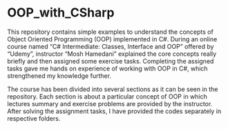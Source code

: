 # OOP_with_CSharp

This repository contains simple examples to understand the concepts of Object Oriented Programming (OOP) implemented in C#. During an online course named “C# Intermediate: Classes, Interface and OOP” offered by “Udemy”, instructor “Mosh Hamedani” explained the core concepts really briefly and then assigned some exercise tasks. Completing the assigned tasks gave me hands on experience of working with OOP in C#, which strengthened my knowledge further.

The course has been divided into several sections as it can be seen in the repository. Each section is about a particular concept of OOP in which lectures summary and exercise problems are provided by the instructor. After solving the assignment tasks, I have provided the codes separately in respective folders.
